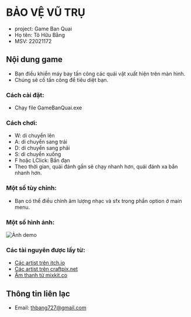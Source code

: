 # BẢO VỆ VŨ TRỤ
- project: Game Ban Quai
- Họ tên: Tô Hữu Bằng
- MSV: 22021172

## Nội dung game
- Bạn điều khiển máy bay tấn công các quái vật xuất hiện trên màn hình.
- Chúng sẽ cố tấn công để tiêu diệt bạn.

### Cách cài đặt:
- Chạy file GameBanQuai.exe

### Cách chơi:
- W: di chuyển lên
- A: di chuyển sang trái
- D: di chuyển sang phải
- S: di chuyển xuống
- F hoặc LClick: Bắn đạn
- Theo thời gian, quái đánh gần sẽ chạy nhanh hơn, quái đánh xa bắn nhanh hơn.

### Một số tùy chỉnh:
- Bạn có thể điều chỉnh âm lượng nhạc và sfx trong phần option ở main menu.

### Một số hình ảnh:
 ![Ảnh demo](https://user-images.githubusercontent.com/120768537/235300002-62a2c498-14de-4d05-934c-ce0f3ee37081.png)

### Các tài nguyên được lấy từ:
- [Các artist trên itch.io](https://itch.io/game-assets)
- [Các artist trên craftpix.net](https://craftpix.net)
- [Âm thanh từ mixkit.co](https://mixkit.co/)

## Thông tin liên lạc
- Email: thbang727@gmail.com
